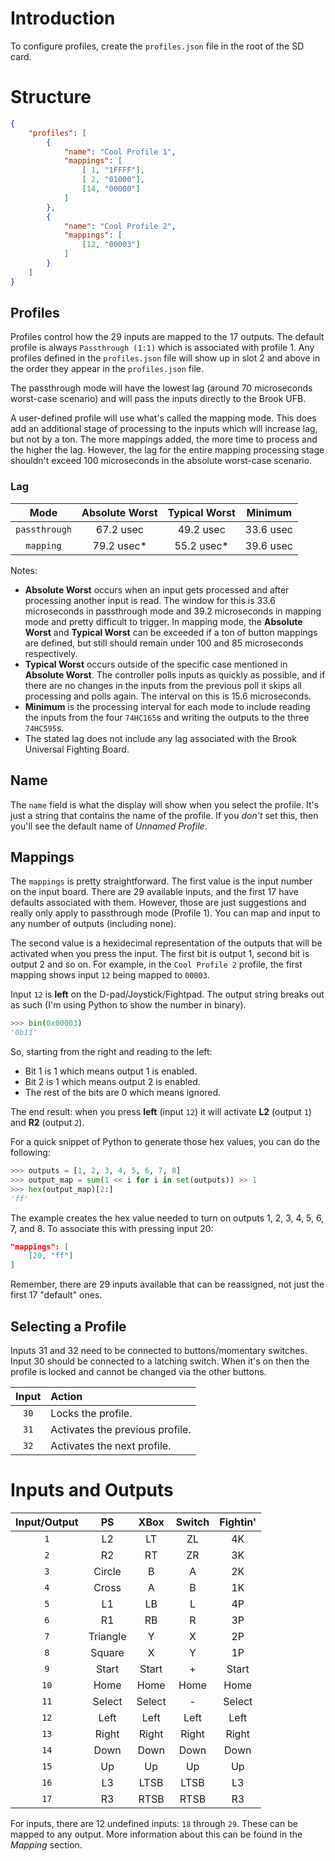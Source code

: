 # Introduction

To configure profiles, create the `profiles.json` file in the root of the SD card.

# Structure

```json
{
    "profiles": [
        {
            "name": "Cool Profile 1",
            "mappings": [
                [ 1, "1FFFF"],
                [ 2, "01000"],
                [14, "00000"]
            ]
        },
        {
            "name": "Cool Profile 2",
            "mappings": [
                [12, "00003"]
            ]
        }
    ]
}
```

## Profiles

Profiles control how the 29 inputs are mapped to the 17 outputs.  The default profile is always `Passthrough (1:1)` which is associated with profile 1.  Any profiles defined in the `profiles.json` file will show up in slot 2 and above in the order they appear in the `profiles.json` file.

The passthrough mode will have the lowest lag (around 70 microseconds worst-case scenario) and will pass the inputs directly to the Brook UFB.

A user-defined profile will use what's called the mapping mode.  This does add an additional stage of processing to the inputs which will increase lag, but not by a ton.  The more mappings added, the more time to process and the higher the lag.  However, the lag for the entire mapping processing stage shouldn't exceed 100 microseconds in the absolute worst-case scenario.

### Lag

| Mode | Absolute Worst | Typical Worst | Minimum |
|:-:|:-:|:-:|:-:|
| `passthrough` | 67.2 usec | 49.2 usec | 33.6 usec |
| `mapping` | 79.2 usec* | 55.2 usec* | 39.6 usec |

Notes:
- **Absolute Worst** occurs when an input gets processed and after processing another input is read.  The window for this is 33.6 microseconds in passthrough mode and 39.2 microseconds in mapping mode and pretty difficult to trigger. In mapping mode, the **Absolute Worst** and **Typical Worst** can be exceeded if a ton of button mappings are defined, but still should remain under 100 and 85 microseconds respectively.
- **Typical Worst** occurs outside of the specific case mentioned in **Absolute Worst**.  The controller polls inputs as quickly as possible, and if there are no changes in the inputs from the previous poll it skips all processing and polls again.  The interval on this is 15.6 microseconds.
- **Minimum** is the processing interval for each mode to include reading the inputs from the four `74HC165`s and writing the outputs to the three `74HC595`s.
- The stated lag does not include any lag associated with the Brook Universal Fighting Board.

## Name

The `name` field is what the display will show when you select the profile.  It's just a string that contains the name of the profile.  If you _don't_ set this, then you'll see the default name of _Unnamed Profile_.

## Mappings

The `mappings` is pretty straightforward.  The first value is the input number on the input board.  There are 29 available inputs, and the first 17 have defaults associated with them.  However, those are just suggestions and really only apply to passthrough mode (Profile 1).  You can map and input to any number of outputs (including none).

The second value is a hexidecimal representation of the outputs that will be activated when you press the input.  The first bit is output 1, second bit is output 2 and so on.  For example, in the `Cool Profile 2` profile, the first mapping shows input `12` being mapped to `00003`.

Input `12` is **left** on the D-pad/Joystick/Fightpad.  The output string breaks out as such (I'm using Python to show the number in binary).  

```python
>>> bin(0x00003)
'0b11'
```

So, starting from the right and reading to the left:
- Bit 1 is 1 which means output 1 is enabled.
- Bit 2 is 1 which means output 2 is enabled.
- The rest of the bits are 0 which means ignored.

The end result: when you press **left** (input `12`) it will activate **L2** (output `1`) and **R2** (output `2`).

For a quick snippet of Python to generate those hex values, you can do the following:

```python
>>> outputs = [1, 2, 3, 4, 5, 6, 7, 8]
>>> output_map = sum(1 << i for i in set(outputs)) >> 1
>>> hex(output_map)[2:]
'ff'
```

The example creates the hex value needed to turn on outputs 1, 2, 3, 4, 5, 6, 7, and 8. To associate this with pressing input 20:

```json
"mappings": [
    [20, "ff"]
]
```

Remember, there are 29 inputs available that can be reassigned, not just the first 17 "default" ones.

## Selecting a Profile

Inputs 31 and 32 need to be connected to buttons/momentary switches.  Input 30 should be connected to a latching switch.  When it's on then the profile is locked and cannot be changed via the other buttons.

| Input | Action |
|:-:|:--|
| `30` | Locks the profile. |
| `31` | Activates the previous profile. |
| `32` | Activates the next profile.

# Inputs and Outputs

| Input/Output | PS | XBox | Switch | Fightin' |
|:--:|:--:|:--:|:--:|:--:|
| `1` | L2 | LT | ZL | 4K |
| `2` | R2 | RT | ZR | 3K |
| `3` | Circle | B | A | 2K |
| `4` | Cross | A | B | 1K |
| `5` | L1 | LB | L | 4P |
| `6` | R1 | RB | R | 3P |
| `7` | Triangle | Y | X | 2P |
| `8` | Square | X | Y | 1P |
| `9` | Start | Start | + | Start |
| `10` | Home | Home | Home | Home |
| `11` | Select | Select | - | Select |
| `12` | Left | Left | Left | Left |
| `13` | Right | Right | Right | Right |
| `14` | Down | Down | Down | Down |
| `15` | Up | Up | Up | Up |
| `16` | L3 | LTSB | LTSB | L3 |
| `17` | R3 | RTSB | RTSB | R3 |

For inputs, there are 12 undefined inputs: `18` through `29`.  These can be mapped to any output.  More information about this can be found in the _Mapping_ section.
